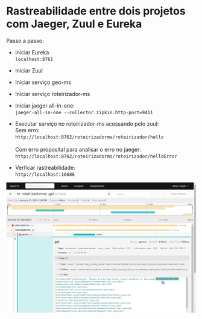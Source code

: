 # Rastreabilidade entre dois projetos com Jaeger, Zuul e Eureka

Passo a passo:

- Iniciar Eureka<br />
``
localhost:8761
``

- Iniciar Zuul

- Iniciar serviço geo-ms

- Iniciar serviço roteirizador-ms

- Iniciar jaeger all-in-one:<br />
``
jaeger-all-in-one --collector.zipkin.http-port=9411
``

- Executar serviço no roteirizador-ms acessando pelo zuul:<br />
Sem erro:<br />
``
http://localhost:8762/roteirizadorms/roteirizador/hello
``
<br /><br />Com erro proposital para analisar o erro no jaeger:<br />
``
http://localhost:8762/roteirizadorms/roteirizador/helloError
``

- Verficar rastreabilidade:<br />
``
http://localhost:16686
``

![alt text](https://github.com/cesarschutz/jaeger-rastreando-dois-projetos-spring-boot-com-zuul-e-eureka/blob/master/Capturar.PNG)
